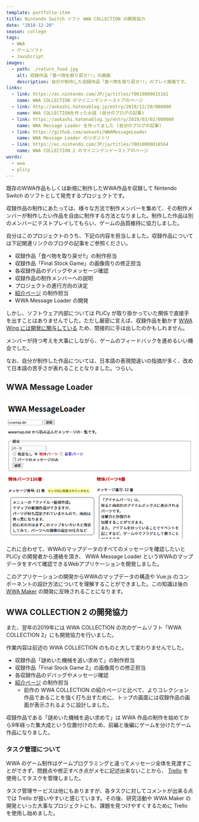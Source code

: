 ```yaml
---
template: portfolio-item
title: Nintendo Switch ソフト WWA COLLECTION の開発協力
date: "2018-12-20"
season: college
tags:
  - WWA
  - ゲームソフト
  - JavaScript
images:
  - path: ./return_food.jpg
    alt: 収録作品「食べ物を取り戻せ!!」の画面
    description: 自分が制作した収録作品「食べ物を取り戻せ!!」のプレイ画面です。
links:
  - link: https://ec.nintendo.com/JP/ja/titles/70010000015161
    name: WWA COLLECTION のマイニンテンドーストアのページ
  - link: http://aokashi.hatenablog.jp/entry/2018/12/20/000000
    name: WWA COLLECTIONを作ったお話 (自分のブログの記事)
  - link: https://aokashi.hatenablog.jp/entry/2019/03/02/000000
    name: WWA Message Loader を作ってました (自分のブログの記事)
  - link: https://github.com/aokashi/WWAMessageLoader
    name: WWA Message Loader のリポジトリ
  - link: https://ec.nintendo.com/JP/ja/titles/70010000018564
    name: WWA COLLECTION 2 のマイニンテンドーストアのページ
words:
  - wwa
  - plicy
---
```


既存のWWA作品もしくは新規に制作したWWA作品を収録して Nintendo Switch のソフトとして発売するプロジェクトです。

収録作品の制作にあたっては、様々な方法で制作メンバーを集めて、その制作メンバーが制作したい作品を自由に制作する方法となりました。制作した作品は別のメンバーにテストプレイしてもらい、ゲームの品質維持に協力しました。

自分はこのプロジェクトのうち、下記の内容を担当しました。収録作品については下記関連リンクのブログの記事をご参照ください。

- 収録作品「食べ物を取り戻せ!!」の制作担当
- 収録作品「Final Stock Game」の画像周りの修正担当
- 各収録作品のデバッグやメッセージ確認
- 収録作品の制作メンバーへの説明
- プロジェクトの進行方向の決定
- [紹介ページ](https://www.wwafansq.com/works/wwa_collection) の制作担当
- WWA Message Loader の開発

しかし、ソフトウェア内部については PLiCy が取り掛かっていた関係で直接手を出すことはありませんでした。ただし厳密に言えば、収録作品を動かす [WWA Wing には開発に関与している](wwa_wing) ため、間接的に手は出したのかもしれません。

メンバーが持つ考えを大事にしながら、ゲームのフィードバックを進めるいい機会でした。

なお、自分が制作した作品については、日本語の表現間違いの指摘が多く、改めて日本語の苦手さが表れることとなりました。つらい。

## WWA Message Loader

![WWA Message Loader でメッセージ内容を表示している画面](./wwa_message_loader.png)

これに合わせて、WWAのマップデータのすべてのメッセージを確認したいと PLiCy の開発者から連絡を頂き、 WWA Message Loader というWWAのマップデータをすべて確認できるWebアプリケーションを開発しました。

このアプリケーションの開発からWWAのマップデータの構造や Vue.js のコンポーネントの設計方法についてを理解することができました。この知識は後の [WWA Maker](wwa_maker) の開発に反映されることになります。

## WWA COLLECTION 2 の開発協力

また、翌年の2019年には WWA COLLECTION の次のゲームソフト「WWA COLLECTION 2」にも開発協力を行いました。

作業内容は前述の WWA COLLECTION のものと大して変わりませんでした。

- 収録作品「謎めいた機械を追い求めて」の制作担当
- 収録作品「Final Stock Game 2」の画像周りの修正担当
- 各収録作品のデバッグやメッセージ確認
- [紹介ページ](https://www.wwafansq.com/works/wwa_collection_2) の制作担当
  - 前作の WWA COLLECTION の紹介ページと比べて、よりコレクション作品であることを強く打ち出すために、トップの画面には収録作品の画面が表示されるように設計しました。

収録作品である「謎めいた機械を追い求めて」は WWA 作品の制作を始めてから9年経った集大成という位置付けのため、前編と後編にゲームを分けたゲーム作品になりました。

### タスク管理について

WWA のゲーム制作はゲームプログラミングと違ってメッセージ全体を見渡すことができず、問題点や修正すべき点がメモに記述出来ないことから、 [Trello](trello.com/) を使用してタスクを管理しました。

タスク管理サービスは他にもありますが、各タスクに対してコメントが出来る点では Trello が扱いやすいと感じています。その後、研究活動や WWA Maker の開発といった大事なプロジェクトにも、課題を見つけやすくするために Trello を使用し始めました。
